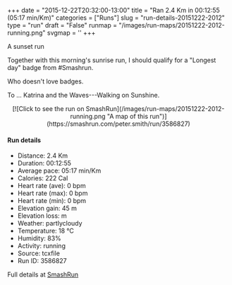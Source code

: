 +++
date = "2015-12-22T20:32:00-13:00"
title = "Ran 2.4 Km in 00:12:55 (05:17 min/Km)"
categories = ["Runs"]
slug = "run-details-20151222-2012"
type = "run"
draft = "False"
runmap = "/images/run-maps/20151222-2012-running.png"
svgmap = '<polyline points="0 65, 9 54, 23 58, 39 34, 63 46, 75 56, 100 59, 76 55, 38 34, 32 42, 23 58, 8 56, 5 60">'
+++

A sunset run 

Together with this morning's sunrise run, I should qualify for a "Longest day" badge from #Smashrun. 

Who doesn't love badges. 

To ... Katrina and the Waves---Walking on Sunshine. 

<!--more-->

<center>
[![Click to see the run on SmashRun](/images/run-maps/20151222-2012-running.png "A map of this run")](https://smashrun.com/peter.smith/run/3586827)
</center>

#### Run details

* Distance: 2.4 Km
* Duration: 00:12:55
* Average pace: 05:17 min/Km
* Calories: 222 Cal
* Heart rate (ave): 0 bpm
* Heart rate (max): 0 bpm
* Heart rate (min): 0 bpm
* Elevation gain: 45 m
* Elevation loss:  m
* Weather: partlycloudy
* Temperature: 18 &deg;C
* Humidity: 83%
* Activity: running
* Source: tcxfile
* Run ID: 3586827

Full details at [SmashRun](https://smashrun.com/peter.smith/run/3586827)